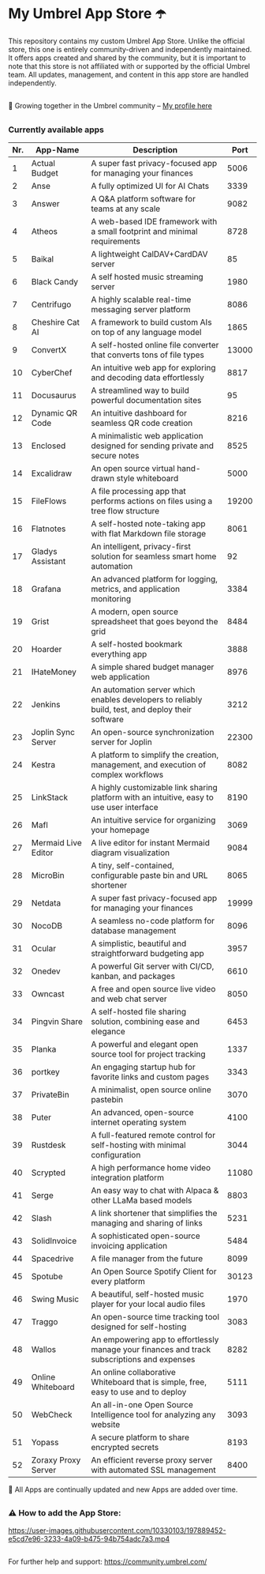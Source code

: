 # My Umbrel App Store ☂️

This repository contains my custom Umbrel App Store. Unlike the official store, this one is entirely community-driven and independently maintained. It offers apps created and shared by the community, but it is important to note that this store is not affiliated with or supported by the official Umbrel team. All updates, management, and content in this app store are handled independently.

##

🤝 Growing together in the Umbrel community – [My profile here](https://community.umbrel.com/u/denny) 

##

### Currently available apps

| Nr. | App-Name              | Description | Port   |
|-----|------------------------|-------------|--------|
| 1   | Actual Budget         | A super fast privacy-focused app for managing your finances | 5006   |
| 2   | Anse                  | A fully optimized UI for AI Chats | 3339   |
| 3   | Answer                | A Q&A platform software for teams at any scale | 9082   |
| 4   | Atheos                | A web-based IDE framework with a small footprint and minimal requirements | 8728   |
| 5   | Baikal                | A lightweight CalDAV+CardDAV server | 85     |
| 6   | Black Candy           | A self hosted music streaming server | 1980   |
| 7   | Centrifugo            | A highly scalable real-time messaging server platform | 8086   |
| 8   | Cheshire Cat AI       | A framework to build custom AIs on top of any language model | 1865   |
| 9   | ConvertX              | A self-hosted online file converter that converts tons of file types | 13000  |
| 10  | CyberChef             | An intuitive web app for exploring and decoding data effortlessly | 8817   |
| 11  | Docusaurus            | A streamlined way to build powerful documentation sites | 95     |
| 12  | Dynamic QR Code       | An intuitive dashboard for seamless QR code creation | 8216   |
| 13  | Enclosed              | A minimalistic web application designed for sending private and secure notes | 8525   |
| 14  | Excalidraw            | An open source virtual hand-drawn style whiteboard | 5000   |
| 15  | FileFlows             | A file processing app that performs actions on files using a tree flow structure | 19200  |
| 16  | Flatnotes             | A self-hosted note-taking app with flat Markdown file storage | 8061   |
| 17  | Gladys Assistant      | An intelligent, privacy-first solution for seamless smart home automation | 92     |
| 18  | Grafana               | An advanced platform for logging, metrics, and application monitoring | 3384   |
| 19  | Grist                 | A modern, open source spreadsheet that goes beyond the grid | 8484   |
| 20  | Hoarder               | A self-hosted bookmark everything app | 3888   |
| 21  | IHateMoney            | A simple shared budget manager web application | 8976   |
| 22  | Jenkins               | An automation server which enables developers to reliably build, test, and deploy their software | 3212   |
| 23  | Joplin Sync Server    | An open-source synchronization server for Joplin | 22300  |
| 24  | Kestra                | A platform to simplify the creation, management, and execution of complex workflows | 8082   |
| 25  | LinkStack             | A highly customizable link sharing platform with an intuitive, easy to use user interface | 8190   |
| 26  | Mafl                  | An intuitive service for organizing your homepage | 3069   |
| 27  | Mermaid Live Editor   | A live editor for instant Mermaid diagram visualization | 9084   |
| 28  | MicroBin              | A tiny, self-contained, configurable paste bin and URL shortener | 8065   |
| 29  | Netdata               | A super fast privacy-focused app for managing your finances | 19999  |
| 30  | NocoDB                | A seamless no-code platform for database management | 8096   |
| 31  | Ocular                | A simplistic, beautiful and straightforward budgeting app | 3957   |
| 32  | Onedev                | A powerful Git server with CI/CD, kanban, and packages | 6610   |
| 33  | Owncast               | A free and open source live video and web chat server | 8050   |
| 34  | Pingvin Share         | A self-hosted file sharing solution, combining ease and elegance | 6453   |
| 35  | Planka                | A powerful and elegant open source tool for project tracking | 1337   |
| 36  | portkey               | An engaging startup hub for favorite links and custom pages | 3343   |
| 37  | PrivateBin            | A minimalist, open source online pastebin | 3070   |
| 38  | Puter                 | An advanced, open-source internet operating system | 4100   |
| 39  | Rustdesk              | A full-featured remote control for self-hosting with minimal configuration | 3044   |
| 40  | Scrypted              | A high performance home video integration platform | 11080  |
| 41  | Serge                 | An easy way to chat with Alpaca & other LLaMa based models | 8803   |
| 42  | Slash                 | A link shortener that simplifies the managing and sharing of links | 5231   |
| 43  | SolidInvoice          | A sophisticated open-source invoicing application | 5484   |
| 44  | Spacedrive            | A file manager from the future | 8099   |
| 45  | Spotube               | An Open Source Spotify Client for every platform | 30123  |
| 46  | Swing Music           | A beautiful, self-hosted music player for your local audio files | 1970   |
| 47  | Traggo                | An open-source time tracking tool designed for self-hosting | 3083   |
| 48  | Wallos                | An empowering app to effortlessly manage your finances and track subscriptions and expenses | 8282   |
| 49  | Online Whiteboard     | An online collaborative Whiteboard that is simple, free, easy to use and to deploy | 5111   |
| 50  | WebCheck              | An all-in-one Open Source Intelligence tool for analyzing any website | 3093   |
| 51  | Yopass                | A secure platform to share encrypted secrets | 8193   |
| 52  | Zoraxy Proxy Server   | An efficient reverse proxy server with automated SSL management | 8400  |

🔄 All Apps are continually updated and new Apps are added over time.

##


##

### ⚠️ How to add the App Store:

https://user-images.githubusercontent.com/10330103/197889452-e5cd7e96-3233-4a09-b475-94b754adc7a3.mp4

##

For further help and support: https://community.umbrel.com/
